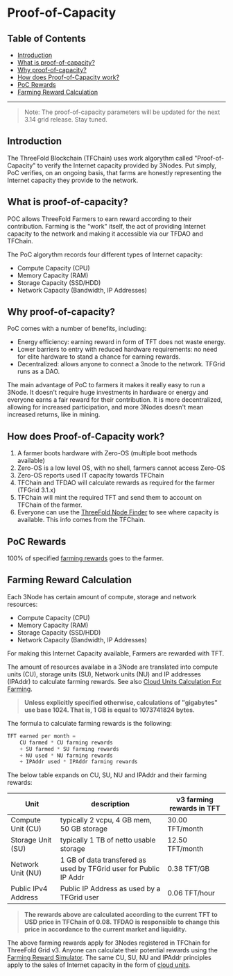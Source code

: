 <h1>Proof-of-Capacity</h1>

<h2> Table of Contents </h2>

- [Introduction](#introduction)
- [What is proof-of-capacity?](#what-is-proof-of-capacity)
- [Why proof-of-capacity?](#why-proof-of-capacity)
- [How does Proof-of-Capacity work?](#how-does-proof-of-capacity-work)
- [PoC Rewards](#poc-rewards)
- [Farming Reward Calculation](#farming-reward-calculation)

***

> Note: The proof-of-capacity parameters will be updated for the next 3.14 grid release. Stay tuned.

## Introduction

The ThreeFold Blockchain (TFChain) uses work algorythm called "Proof-of-Capacity" to verify the Internet capacity provided by 3Nodes. Put simply, PoC verifies, on an ongoing basis, that farms are honestly representing the Internet capacity they provide to the network. 

## What is proof-of-capacity? 
 
POC allows ThreeFold Farmers to earn reward according to their contribution. Farming is the "work" itself, the act of providing Internet capacity to the network and making it accessible via our TFDAO and TFChain.

The PoC algorythm records four different types of Internet capacity:

- Compute Capacity (CPU)
- Memory Capacity (RAM)
- Storage Capacity (SSD/HDD)
- Network Capacity (Bandwidth, IP Addresses)

## Why proof-of-capacity? 

PoC comes with a number of benefits, including: 

- Energy efficiency: earning reward in form of TFT does not waste energy.
- Lower barriers to entry with reduced hardware requirements: no need for elite hardware to stand a chance for earning rewards.
- Decentralized: allows anyone to connect a 3node to the network. TFGrid runs as a DAO.

The main advantage of PoC to farmers it makes it really easy to run a 3Node. It doesn't require huge investments in hardware or energy and everyone earns a fair reward for their contribution. It is more decentralized, allowing for increased participation, and more 3Nodes doesn't mean increased returns, like in mining. 

## How does Proof-of-Capacity work?

1. A farmer boots hardware with Zero-OS (multiple boot methods available)
2. Zero-OS is a low level OS, with no shell, farmers cannot access Zero-OS
3. Zero-OS reports used IT capacity towards TFChain
4. TFChain and TFDAO will calculate rewards as required for the farmer (TFGrid 3.1.x)
5. TFChain will mint the required TFT and send them to account on TFChain of the farmer.
6. Everyone can use the [ThreeFold Node Finder](https://dashboard.grid.tf/#/deploy/node-finder/) to see where capacity is available. This info comes from the TFChain.


## PoC Rewards

100% of specified [farming rewards](./farming_reward.md) goes to the farmer.

## Farming Reward Calculation

Each 3Node has certain amount of compute, storage and network resources:

- Compute Capacity (CPU)
- Memory Capacity (RAM)
- Storage Capacity (SSD/HDD)
- Network Capacity (Bandwidth, IP Addresses)

For making this Internet Capacity available, Farmers are rewarded with TFT.

The amount of resources availabe in a 3Node are translated into compute units (CU), storage units (SU), Network units (NU) and IP addresses (IPAddr) to calculate farming rewards. See also [Cloud Units Calculation For Farming](../cloud/resource_units_calc_cloudunits.md).

> **Unless explicitly specified otherwise, calculations of "gigabytes" use base
> 1024. That is, 1 GB is equal to 1073741824 bytes.**

The formula to calculate farming rewards is the following:

```python
TFT earned per month = 
    CU farmed * CU farming rewards 
    + SU farmed * SU farming rewards
    + NU used * NU farming rewards
    + IPAddr used * IPAddr farming rewards

```

The below table expands on CU, SU, NU and IPAddr and their farming rewards:

| Unit                | description                                                       | v3 farming rewards in TFT |
| ------------------- | ----------------------------------------------------------------- | ------------------------- |
| Compute Unit (CU)   | typically 2 vcpu, 4 GB mem, 50 GB storage                         | 30.00 TFT/month |
| Storage Unit (SU)   | typically 1 TB of netto usable storage                            | 12.50 TFT/month  |
| Network Unit (NU)   | 1 GB of data transfered as used by TFGrid user for Public IP Addr | 0.38 TFT/GB     |
| Public IPv4 Address | Public IP Address as used by a TFGrid user                        | 0.06 TFT/hour   |

> **The rewards above are calculated according to the current TFT to USD price in TFChain of 0.08. TFDAO is responsible to change this price in accordance to the current market and liquidity.**

The above farming rewards apply for 3Nodes registered in TFChain for ThreeFold Grid v3. Anyone can calculate their potential rewards using the [Farming Reward Simulator](https://dashboard.grid.tf/#/farms/simulator/). The same CU, SU, NU and IPAddr principles apply to the sales of Internet capacity in the form of [cloud units](../cloud/cloudunits.md).
